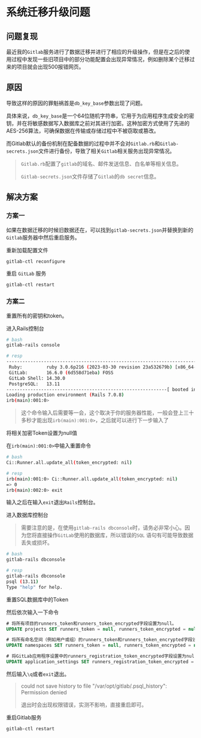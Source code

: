 # 系统迁移升级问题

## 问题复现

最近我的`Gitlab`服务进行了数据迁移并进行了相应的升级操作，但是在之后的使用过程中发现一些旧项目中的部分功能配置会出现异常情况，例如删除某个迁移过来的项目就会出现500报错网页。

## 原因

导致这样的原因的罪魁祸首是`db_key_base`参数出现了问题。

具体来说，`db_key_base`是一个64位随机字符串，它用于为应用程序生成安全的密钥，并在将敏感数据写入数据库之前对其进行加密。这种加密方式使用了先进的AES-256算法，可确保数据在传输或存储过程中不被窃取或篡改。

而Gitlab默认的备份机制在配备数据的过程中并不会对`Gitlab.rb`和`Gitlab-secrets.json`文件进行备份，导致了相关`Gitlab`相关服务出现异常情况。

> `Gitlab.rb`配置了`gitlab`的域名、邮件发送信息、白名单等相关信息。
>
> `Gitlab-secrets.json`文件存储了`Gitlab`的`db secret`信息。

## 解决方案

### 方案一

如果在数据迁移的时候旧数据还在，可以找到`gitlab-secrets.json`并替换到新的`Gitlab`服务器中然后重启服务。

重新加载配置文件

```sh
gitlab-ctl reconfigure
```

重启 `GitLab` 服务

```sh
gitlab-ctl restart
```

### 方案二

重置所有的密钥和token。

进入Rails控制台

```sh
# bash
gitlab-rails console

# resp
--------------------------------------------------------------------------------
 Ruby:         ruby 3.0.6p216 (2023-03-30 revision 23a532679b) [x86_64-linux]
 GitLab:       16.6.0 (6d558d71eba) FOSS
 GitLab Shell: 14.30.0
 PostgreSQL:   13.11
------------------------------------------------------------[ booted in 23.59s ]
Loading production environment (Rails 7.0.8)
irb(main):001:0> 
```

> 这个命令输入后需要等一会，这个取决于你的服务器性能，一般会登上三十多秒才能出现`irb(main):001:0>`，之后就可以进行下一步输入了

将相关加密Token设置为null值

在`irb(main):001:0>`中输入重置命令

```sh
# bash
Ci::Runner.all.update_all(token_encrypted: nil)

# resp
irb(main):001:0> Ci::Runner.all.update_all(token_encrypted: nil)
=> 0
irb(main):002:0> exit
```

输入之后在输入`exit`退出`Rails`控制台。

进入数据库控制台

> 需要注意的是，在使用`gitlab-rails dbconsole`时，请务必非常小心。因为您将直接操作`GitLab`使用的数据库，所以错误的`SQL` 语句有可能导致数据丢失或损坏。

```sh
# bash
gitlab-rails dbconsole

# resp
gitlab-rails dbconsole
psql (13.11)
Type "help" for help.
```

重置SQL数据库中的Token

然后依次输入一下命令

```sql
# 将所有项目的runners_token和runners_token_encrypted字段设置为null。
UPDATE projects SET runners_token = null, runners_token_encrypted = null;

# 将所有命名空间（例如用户或组）的runners_token和runners_token_encrypted字段设置为null。
UPDATE namespaces SET runners_token = null, runners_token_encrypted = null;

# 将GitLab应用程序设置中的runners_registration_token_encrypted字段设置为null。
UPDATE application_settings SET runners_registration_token_encrypted = null;
```

然后输入`\q`或者`exit`退出。

>could not save history to file "/var/opt/gitlab/.psql_history": Permission denied
>
>退出时会出现权限错误，实测不影响，直接重启即可。

重启Gitlab服务

```sh
gitlab-ctl restart
```
